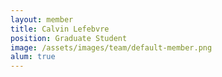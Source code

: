 ```yaml
---
layout: member
title: Calvin Lefebvre
position: Graduate Student
image: /assets/images/team/default-member.png
alum: true
---
```

